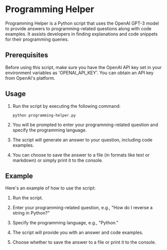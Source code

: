# Programming Helper

Programming Helper is a Python script that uses the OpenAI GPT-3 model to provide answers to programming-related questions along with code examples. It assists developers in finding explanations and code snippets for their programming queries.

## Prerequisites

Before using this script, make sure you have the OpenAI API key set in your environment variables as 'OPENAI_API_KEY'. You can obtain an API key from OpenAI's platform.

## Usage

1. Run the script by executing the following command:

   ```
   python programming-helper.py
   ```

2. You will be prompted to enter your programming-related question and specify the programming language.

3. The script will generate an answer to your question, including code examples.

4. You can choose to save the answer to a file (in formats like text or markdown) or simply print it to the console.

## Example

Here's an example of how to use the script:

1. Run the script.

2. Enter your programming-related question, e.g., "How do I reverse a string in Python?"

3. Specify the programming language, e.g., "Python."

4. The script will provide you with an answer and code examples.

5. Choose whether to save the answer to a file or print it to the console.
